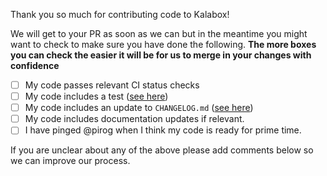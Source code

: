 Thank you so much for contributing code to Kalabox!

We will get to your PR as soon as we can but in the meantime you might want to
check to make sure you have done the following. **The more boxes you can check
the easier it will be for us to merge in your changes with confidence**

- [ ] My code passes relevant CI status checks
- [ ] My code includes a test ([see here](https://github.com/kalabox/kalabox-app-pantheon/blob/HEAD/CONTRIBUTING.md))
- [ ] My code includes an update to `CHANGELOG.md` ([see here](https://github.com/kalabox/kalabox-app-pantheon/blob/HEAD/CHANGELOG.md))
- [ ] My code includes documentation updates if relevant.
- [ ] I have pinged @pirog when I think my code is ready for prime time.

If you are unclear about any of the above please add comments below so we can
improve our process.
